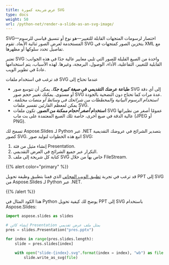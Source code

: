 ```yaml
---
title: عرض شريحة كصورة SVG
type: docs
weight: 50
url: /python-net/render-a-slide-as-an-svg-image/
---
```


SVG—اختصار لرسومات المتجهات القابلة للتغيير—هو نوع أو تنسيق قياسي للرسوم المستخدمة لعرض الصور ثنائية الأبعاد. تقوم SVG بتخزين الصور كمتجهات في XML مع تفاصيل تحدد سلوكها أو مظهرها.

تعتبر SVG واحدة من الصيغ القليلة للصور التي تلبي معايير عالية جدًا في هذه الجوانب: القابلية للتغيير، التفاعلية، الأداء، الوصول، البرمجة، وغيرها. لهذه الأسباب، يتم استخدامها عادةً في تطوير الويب.

قد ترغب في استخدام ملفات SVG عندما تحتاج إلى

- **طباعة عرضك التقديمي في *صيغة كبيرة جدًا*.** يمكن أن تتوسع صور SVG إلى أي دقة أو مستوى. يمكنك تغيير حجم صور SVG عدة مرات كما تحتاج دون التضحية بالجودة.
- **استخدام الرسوم البيانية والمخططات من شرائحك في *وسائط أو منصات مختلفة**.* يمكن لمعظم القارئين تفسير ملفات SVG.
- **استخدام *أصغر أحجام ممكنة من الصور***. تكون ملفات SVG عمومًا أصغر من نظيراتها عالية الدقة في صيغ أخرى، خاصة تلك الصيغ المعتمدة على بت ماب (JPEG أو PNG).

تسمح لك Aspose.Slides لـ Python عبر .NET بتصدير الشرائح في عروضك التقديمية كصور SVG. اتبع هذه الخطوات لتوليد صور SVG:

1. إنشاء مثيل من فئة Presentation.
2. التكرار عبر جميع الشرائح في العرض التقديمي.
3. كتابة كل شريحة إلى ملف SVG خاص بها من خلال FileStream.

{{% alert color="primary" %}} 

قد ترغب في تجربة [تطبيق الويب المجاني](https://products.aspose.app/slides/conversion/ppt-to-svg) الذي قمنا بتطبيق وظيفة تحويل PPT إلى SVG من Aspose.Slides لـ Python عبر .NET.

{{% /alert %}} 

هذا الكود المثال في Python يوضح لك كيفية تحويل PPT إلى SVG باستخدام Aspose.Slides:

```py
import aspose.slides as slides

# إنشاء كائن Presentation يمثل ملف عرض تقديمي 
pres = slides.Presentation("pres.pptx")

for index in range(pres.slides.length):
    slide = pres.slides[index]

    with open("slide-{index}.svg".format(index = index), "wb") as file:
        slide.write_as_svg(file)
```